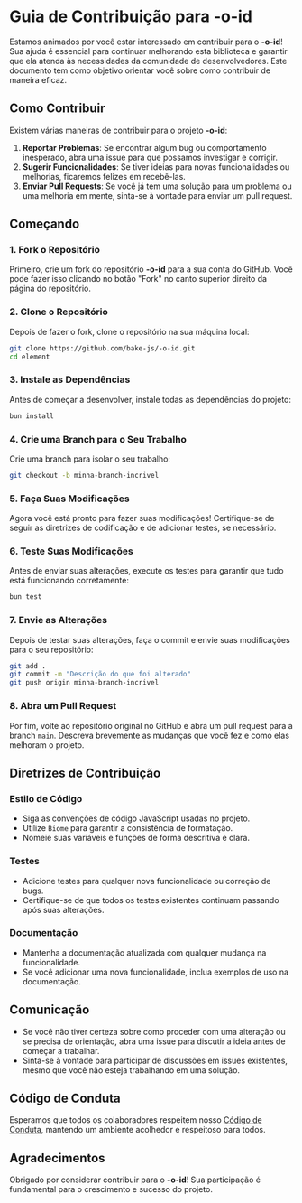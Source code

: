 # Guia de Contribuição para **-o-id**

Estamos animados por você estar interessado em contribuir para o **-o-id**! Sua ajuda é essencial para continuar melhorando esta biblioteca e garantir que ela atenda às necessidades da comunidade de desenvolvedores. Este documento tem como objetivo orientar você sobre como contribuir de maneira eficaz.

## Como Contribuir

Existem várias maneiras de contribuir para o projeto **-o-id**:

1. **Reportar Problemas**: Se encontrar algum bug ou comportamento inesperado, abra uma issue para que possamos investigar e corrigir.
2. **Sugerir Funcionalidades**: Se tiver ideias para novas funcionalidades ou melhorias, ficaremos felizes em recebê-las.
3. **Enviar Pull Requests**: Se você já tem uma solução para um problema ou uma melhoria em mente, sinta-se à vontade para enviar um pull request.

## Começando

### 1. Fork o Repositório

Primeiro, crie um fork do repositório **-o-id** para a sua conta do GitHub. Você pode fazer isso clicando no botão "Fork" no canto superior direito da página do repositório.

### 2. Clone o Repositório

Depois de fazer o fork, clone o repositório na sua máquina local:

```bash
git clone https://github.com/bake-js/-o-id.git
cd element
```

### 3. Instale as Dependências

Antes de começar a desenvolver, instale todas as dependências do projeto:

```bash
bun install
```

### 4. Crie uma Branch para o Seu Trabalho

Crie uma branch para isolar o seu trabalho:

```bash
git checkout -b minha-branch-incrivel
```

### 5. Faça Suas Modificações

Agora você está pronto para fazer suas modificações! Certifique-se de seguir as diretrizes de codificação e de adicionar testes, se necessário.

### 6. Teste Suas Modificações

Antes de enviar suas alterações, execute os testes para garantir que tudo está funcionando corretamente:

```bash
bun test
```

### 7. Envie as Alterações

Depois de testar suas alterações, faça o commit e envie suas modificações para o seu repositório:

```bash
git add .
git commit -m "Descrição do que foi alterado"
git push origin minha-branch-incrivel
```

### 8. Abra um Pull Request

Por fim, volte ao repositório original no GitHub e abra um pull request para a branch `main`. Descreva brevemente as mudanças que você fez e como elas melhoram o projeto.

## Diretrizes de Contribuição

### Estilo de Código

- Siga as convenções de código JavaScript usadas no projeto.
- Utilize `Biome` para garantir a consistência de formatação.
- Nomeie suas variáveis e funções de forma descritiva e clara.

### Testes

- Adicione testes para qualquer nova funcionalidade ou correção de bugs.
- Certifique-se de que todos os testes existentes continuam passando após suas alterações.

### Documentação

- Mantenha a documentação atualizada com qualquer mudança na funcionalidade.
- Se você adicionar uma nova funcionalidade, inclua exemplos de uso na documentação.

## Comunicação

- Se você não tiver certeza sobre como proceder com uma alteração ou se precisa de orientação, abra uma issue para discutir a ideia antes de começar a trabalhar.
- Sinta-se à vontade para participar de discussões em issues existentes, mesmo que você não esteja trabalhando em uma solução.

## Código de Conduta

Esperamos que todos os colaboradores respeitem nosso [Código de Conduta](https://github.com/bake-js/-o-id/blob/main/CODE_OF_CONDUCT.md), mantendo um ambiente acolhedor e respeitoso para todos.

## Agradecimentos

Obrigado por considerar contribuir para o **-o-id**! Sua participação é fundamental para o crescimento e sucesso do projeto.
